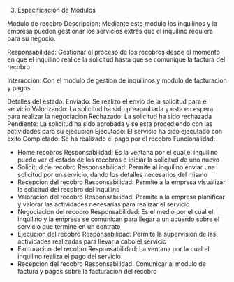 3. Especificación de Módulos

Modulo de recobro
  Descripcion: Mediante este modulo los inquilinos y la empresa pueden gestionar los servicios extras que el inquilino requiera para su negocio.
  
  Responsabilidad: Gestionar el proceso de los recobros desde el momento en que el inquilino realice la solicitud hasta que se comunique la factura del recobro
  
  Interaccion: Con el modulo de gestion de inquilinos y modulo de facturacion y pagos
  
  Detalles del estado:
    Enviado: Se realizo el envio de la solicitud para el servicio
    Valorizando: La solicitud ha sido preaprobada y esta en espera para realizar la negociacion
    Rechazado: La solicitud ha sido rechazada
    Pendiente: La solicitud ha sido aprobada y se esta procediendo con las actividades para su ejecucion
    Ejecutado: El servicio ha sido ejecutado con exito
    Completado: Se ha realizado el pago por el recobro
  Funcionalidad:
  - Home recobros
    Responsabilidad: Es la ventana por el cual el inquilino puede ver el estado de los recobros e iniciar la solicitud de uno nuevo
  - Solicitud de recobro
    Responsabilidad: Permite al inquilino enviar una solicitud por un servicio, dando los detalles necesarios del mismo
  - Recepcion del recobro
    Responsabilidad: Permite a la empresa visualizar la solicitud del recobro del inquilino
  - Valoracion del recobro
    Responsabilidad: Permite a la empresa planificar y valorar las actividades necesarias para realizar el servicio
  - Negociacion del recobro
    Responsabilidad: Es el medio por el cual el inquilino y la empresa se comunican para llegar a un acuerdo sobre el servicio que termine en un contrato
  - Ejecucion del recobro
    Responsabilidad: Permite la supervision de las actividades realizadas para llevar a cabo el servicio
  - Facturacion del recobro
    Responsabilidad: La ventana por la cual el inquilino realiza el pago del servicio
  - Recepcion del recobro
    Responsabilidad: Comunicar al modulo de factura y pagos sobre la facturacion del recobro
